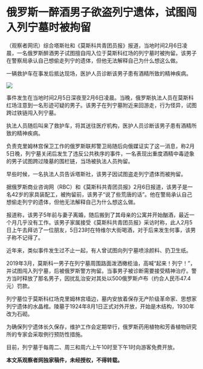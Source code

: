 # 俄罗斯一醉酒男子欲盗列宁遗体，试图闯入列宁墓时被拘留

（观察者网讯）综合塔斯社和《莫斯科共青团员报》报道，当地时间2月6日凌晨，一名俄罗斯醉酒男子试图擅自闯入位于莫斯科红场的列宁墓时被拘留。该男子在警察局承认自己想偷走列宁的遗体，但他无法解释自己为什么想这么做。

一辆救护车在事发后抵达现场，医护人员诊断该男子患有酒精所致的精神疾病。

![](https://inews.gtimg.com/newsapp_bt/0/15648931300/1000)

事件发生在当地时间2月5日深夜至2月6日凌晨。当晚，俄罗斯执法人员在莫斯科红场注意到一名形迹可疑的男子。该男子在列宁墓附近来回游走，行为怪异，试图跨过铁链闯入列宁墓。

执法人员随后叫来了救护车，将其送往医疗机构，医护人员诊断该男子患有酒精所致的精神疾病。

负责克里姆林宫保卫工作的俄罗斯联邦警卫局随后向俄媒证实了这一消息，称2月5日晚，列宁墓关闭后发生了违反公共秩序的事件，一名表现出重度酒精中毒迹象的男子试图跨过陵墓的围栏链，当场被执法人员拘留。

早些时候，一名执法人员告诉塔斯社，该男子因试图盗走列宁遗体而被拘留。

据俄罗斯商业咨询网（RBC）和《莫斯科共青团员报》2月6日报道，该男子是一名42岁的家具装配工，被拘留前，该男子“说了些荒唐的话”。他在警局承认自己想偷走列宁的遗体，但他无法解释自己为什么想这么做。

报道称，该男子5年前与妻子离婚，随后搬到了其母亲的公寓并开始酗酒，最近一个月几乎没有工作。该男子家属接受《莫斯科共青团员报》采访时称，此人2月5日上午去拜访了一位朋友，5日23时在特维尔大街喝酒，对于后来发生何事，该男子称不记得了。

近年来，类似事件发生过不止一起，有人曾试图向列宁墓喷涂颜料、扔卫生纸。

2019年3月，莫斯科一男子在列宁墓周围路面泼洒橄榄油，高喊“起来！列宁！”，并试图闯入列宁墓，后被俄罗斯警方拘留。当事男子被诊断需要接受精神治疗。警方当时释放了那名男子，因扰乱治安对其处以500俄罗斯卢布（约合人民币47.4元）罚款。

列宁墓位于莫斯科红场克里姆林宫墙边，墓内安放着保存无产阶级革命家、思想家列宁遗体的水晶棺。陵墓于1924年8月1日正式对外开放，开始是木结构，1930年改为石砌。

为确保列宁遗体长久保存，维护工作会定期举行，俄罗斯药用植物和芳香植物研究所的专家会采取例行预防性措施。

目前，列宁墓于每周二、周三和周六上午10时至下午1时向游客免费开放。

**本文系观察者网独家稿件，未经授权，不得转载。**

